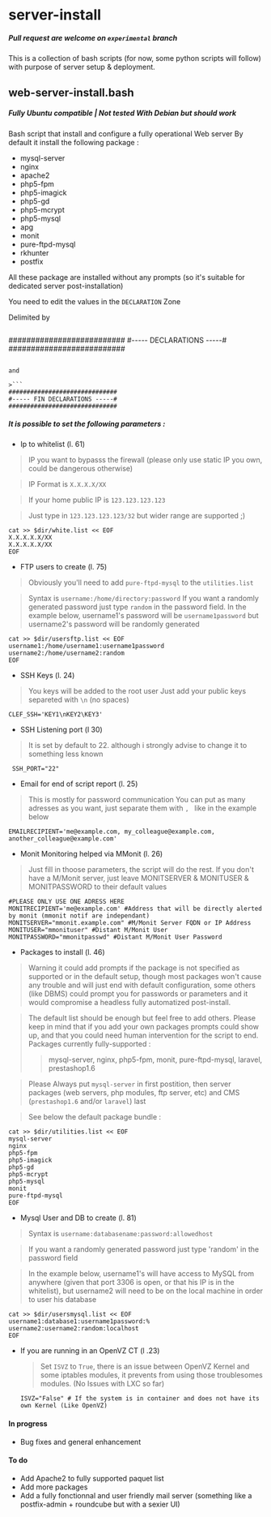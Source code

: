 # server-install
##### Pull request are welcome on `experimental` branch
This is a collection of bash scripts (for now, some python scripts will follow) with purpose of server setup & deployment.

## web-server-install.bash
##### Fully Ubuntu compatible | Not tested With Debian but should work
Bash script that install and configure a fully operational Web server
By default it install the following package :

- mysql-server
- nginx
- apache2
- php5-fpm
- php5-imagick
- php5-gd
- php5-mcrypt
- php5-mysql
- apg
- monit
- pure-ftpd-mysql
- rkhunter
- postfix

All these package are installed without any prompts (so it's suitable for dedicated server post-installation)

You need to edit the values in the `DECLARATION` Zone

Delimited by
>```
##########################
#----- DECLARATIONS -----#
##########################
```

and

>```
##############################
#----- FIN DECLARATIONS -----#
##############################
```

##### It is possible to set the following parameters :
- Ip to whitelist (l. 61)
 >IP you want to bypasss the firewall (please only use static IP you own, could be dangerous otherwise)

 >IP Format is `X.X.X.X/XX`

 >If your home public IP is `123.123.123.123`

 >Just type in `123.123.123.123/32` but wider range are supported ;)
 >
```shell
cat >> $dir/white.list << EOF
X.X.X.X.X/XX
X.X.X.X.X/XX
EOF
```

- FTP users to create (l. 75)
 >Obviously you'll need to add `pure-ftpd-mysql` to the `utilities.list`

 >Syntax is `username:/home/directory:password`
If you want a randomly generated password just type `random` in the password field.
>In the example below, username1's password will be `username1password`
but username2's password will be randomly generated
>
```shell
cat >> $dir/usersftp.list << EOF
username1:/home/username1:username1password
username2:/home/username2:random
EOF
```

- SSH Keys (l. 24)
 >You keys will be added to the root user
 >Just add your public keys separeted with `\n` (no spaces)
```shell
CLEF_SSH='KEY1\nKEY2\KEY3'
```

- SSH Listening port (l 30)
 > It is set by default to 22. although i strongly advise to change it to something less known
 >
```shell
 SSH_PORT="22"
 ```

- Email for end of script report (l. 25)
 > This is mostly for password communication
 > You can put as many adresses as you want, just separate them with `, ` like in the example below
 ```shell
 EMAILRECIPIENT='me@example.com, my_colleague@example.com, another_colleague@example.com'
 ```

- Monit Monitoring helped via MMonit (l. 26)

 >Just fill in thoose parameters, the script will do the rest.
If you don't have a M/Monit server, just leave  MONITSERVER & MONITUSER & MONITPASSWORD to their default values

 >
 ```shell
#PLEASE ONLY USE ONE ADRESS HERE
MONITRECIPIENT='me@example.com' #Address that will be directly alerted by monit (mmonit notif are independant)
MONITSERVER="mmonit.example.com" #M/Monit Server FQDN or IP Address
MONITUSER="mmonituser" #Distant M/Monit User
MONITPASSWORD="mmonitpasswd" #Distant M/Monit User Password
```

- Packages to install (l. 46)

 >Warning it could add prompts if the package is not specified as supported or in the default setup, though most packages won't cause any trouble and will just end with default configuration, some others (like DBMS) could prompt you for passwords or parameters and it would compromise a headless fully automatized post-install.

 >The default list should be enough but feel free to add others. Please keep in mind that if you add your own packages prompts could show up, and that you could need human intervention for the script to end.
 >Packages currently fully-supported :
 >>mysql-server, nginx, php5-fpm, monit, pure-ftpd-mysql, laravel, prestashop1.6

 >Please Always put `mysql-server`  in first postition, then server packages (web servers, php modules, ftp server, etc) and CMS (`prestashop1.6` and/or `laravel`) last

 >See below the default package bundle :

 >
 ```shell
cat >> $dir/utilities.list << EOF
mysql-server
nginx
php5-fpm
php5-imagick
php5-gd
php5-mcrypt
php5-mysql
monit
pure-ftpd-mysql
EOF
```

- Mysql User and DB to create (l. 81)

 > Syntax is `username:databasename:password:allowedhost`

 > If you want a randomly generated password just type 'random' in the password field

 > In the example below, username1's will have access to MySQL from anywhere (given that port 3306 is open, or that his IP is in the whitelist), but username2 will need to be on the local machine in order to user his database
 
 >
 ```shell
cat >> $dir/usersmysql.list << EOF
username1:database1:username1password:%
username2:username2:random:localhost
EOF
```

- If you are running in an OpenVZ CT (l .23)
  > Set `ISVZ` to `True`, there is an issue between OpenVZ Kernel and some iptables modules, it prevents from using those troublesomes modules. (No Issues with LXC so far)
  ```shell
  ISVZ="False" # If the system is in container and does not have its own Kernel (Like OpenVZ)
  ```

#### In progress

- Bug fixes and general enhancement

#### To do

- Add Apache2 to fully supported paquet list
- Add more packages
- Add a fully fonctionnal and user friendly mail server (something like a postfix-admin + roundcube but with a sexier UI)
